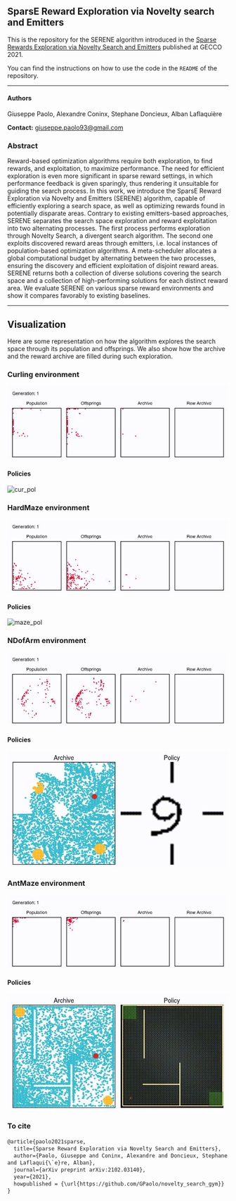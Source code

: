 ## SparsE Reward Exploration via Novelty search and Emitters

This is the repository for the SERENE algorithm introduced in the [Sparse Rewards Exploration via Novelty Search and Emitters](https://arxiv.org/abs/2102.03140) published at GECCO 2021.

You can find the instructions on how to use the code in the `README` of the repository.

---
#### Authors
Giuseppe Paolo, Alexandre Coninx, Stephane Doncieux, Alban Laflaquière

**Contact:** giuseppe.paolo93@gmail.com

### Abstract

Reward-based optimization algorithms require both exploration, to find rewards, and exploitation, to maximize performance. The need for efficient exploration is even more significant in sparse reward settings, in which performance feedback is given sparingly, thus rendering it unsuitable for guiding the search process. In this work, we introduce the SparsE Reward Exploration via Novelty and Emitters (SERENE) algorithm, capable of efficiently exploring a search space, as well as optimizing rewards found in potentially disparate areas. Contrary to existing emitters-based approaches, SERENE separates the search space exploration and reward exploitation into two alternating processes. The first process performs exploration through Novelty Search, a divergent search algorithm. The second one exploits discovered reward areas through emitters, i.e. local instances of population-based optimization algorithms. A meta-scheduler allocates a global computational budget by alternating between the two processes, ensuring the discovery and efficient exploitation of disjoint reward areas. SERENE returns both a collection of diverse solutions covering the search space and a collection of high-performing solutions for each distinct reward area. We evaluate SERENE on various sparse reward environments and show it compares favorably to existing baselines.

---
## Visualization
Here are some representation on how the algorithm explores the search space through its population and offsprings.
We also show how the archive and the reward archive are filled during such exploration.
### Curling environment
![cur](./curling_exploration.gif)

#### Policies
![cur_pol](./curling_policies.gif)
 
### HardMaze environment
![maze](./hardmaze_exploration.gif)

#### Policies
![maze_pol](./hardmaze_policies.gif)

### NDofArm environment
![arm](./arm_exploration.gif)

#### Policies
![arm_pol](./arm_policies.gif)

### AntMaze environment
![ant](./ant_exploration.gif)

#### Policies
![ant_pol](./ant_policies.gif)


### To cite
```
@article{paolo2021sparse,
  title={Sparse Reward Exploration via Novelty Search and Emitters},
  author={Paolo, Giuseppe and Coninx, Alexandre and Doncieux, Stephane and Laflaqui{\`e}re, Alban},
  journal={arXiv preprint arXiv:2102.03140},
  year={2021},
  howpublished = {\url{https://github.com/GPaolo/novelty_search_gym}}
}
```
